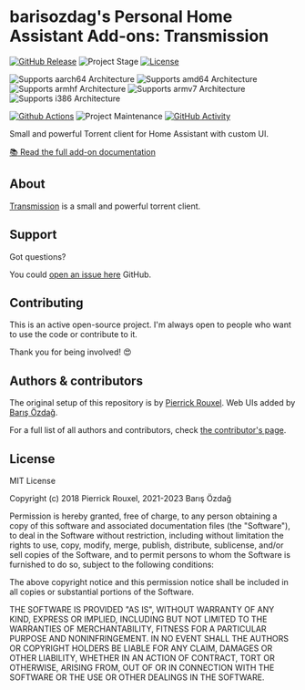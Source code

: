 # barisozdag's Personal Home Assistant Add-ons: Transmission

[![GitHub Release][releases-shield]][releases]
![Project Stage][project-stage-shield]
[![License][license-shield]](LICENSE.md)

![Supports aarch64 Architecture][aarch64-shield]
![Supports amd64 Architecture][amd64-shield]
![Supports armhf Architecture][armhf-shield]
![Supports armv7 Architecture][armv7-shield]
![Supports i386 Architecture][i386-shield]

[![Github Actions][github-actions-shield]][github-actions]
![Project Maintenance][maintenance-shield]
[![GitHub Activity][commits-shield]][commits]

Small and powerful Torrent client for Home Assistant with custom UI.

[:books: Read the full add-on documentation][docs]

## About

[Transmission][transmission] is a small and powerful torrent client.

## Support

Got questions?

You could [open an issue here][issue] GitHub.

## Contributing

This is an active open-source project. I'm always open to people who want to
use the code or contribute to it.

Thank you for being involved! :heart_eyes:

## Authors & contributors

The original setup of this repository is by [Pierrick Rouxel][pierrick].
Web UIs added by [Barış Özdağ][barisozdag].

For a full list of all authors and contributors,
check [the contributor's page][contributors].

## License

MIT License

Copyright (c) 2018 Pierrick Rouxel, 2021-2023 Barış Özdağ

Permission is hereby granted, free of charge, to any person obtaining a copy
of this software and associated documentation files (the "Software"), to deal
in the Software without restriction, including without limitation the rights
to use, copy, modify, merge, publish, distribute, sublicense, and/or sell
copies of the Software, and to permit persons to whom the Software is
furnished to do so, subject to the following conditions:

The above copyright notice and this permission notice shall be included in all
copies or substantial portions of the Software.

THE SOFTWARE IS PROVIDED "AS IS", WITHOUT WARRANTY OF ANY KIND, EXPRESS OR
IMPLIED, INCLUDING BUT NOT LIMITED TO THE WARRANTIES OF MERCHANTABILITY,
FITNESS FOR A PARTICULAR PURPOSE AND NONINFRINGEMENT. IN NO EVENT SHALL THE
AUTHORS OR COPYRIGHT HOLDERS BE LIABLE FOR ANY CLAIM, DAMAGES OR OTHER
LIABILITY, WHETHER IN AN ACTION OF CONTRACT, TORT OR OTHERWISE, ARISING FROM,
OUT OF OR IN CONNECTION WITH THE SOFTWARE OR THE USE OR OTHER DEALINGS IN THE
SOFTWARE.

[aarch64-shield]: https://img.shields.io/badge/aarch64-yes-green.svg
[amd64-shield]: https://img.shields.io/badge/amd64-yes-green.svg
[armhf-shield]: https://img.shields.io/badge/armhf-yes-red.svg
[armv7-shield]: https://img.shields.io/badge/armv7-yes-green.svg
[i386-shield]: https://img.shields.io/badge/i386-no-green.svg
[commits-shield]: https://img.shields.io/github/commit-activity/y/barisozdag/addon-transmission.svg
[commits]: https://github.com/barisozdag/addon-transmission/commits/main
[contributors]: https://github.com/barisozdag/addon-transmission/graphs/contributors
[transmission]: https://transmissionbt.com/
[docs]: https://github.com/barisozdag/addon-transmission/blob/main/transmission/DOCS.md
[barisozdag]: https://github.com/barisozdag
[github-actions-shield]: https://github.com/barisozdag/addon-transmission/workflows/CI/badge.svg
[github-actions]: https://github.com/barisozdag/addon-transmission/actions
[issue]: https://github.com/barisozdag/addon-transmission/issues
[license-shield]: https://img.shields.io/github/license/barisozdag/addon-transmission.svg
[maintenance-shield]: https://img.shields.io/maintenance/yes/2023.svg
[pierrick]: https://github.com/pierrickrouxel
[project-stage-shield]: https://img.shields.io/badge/project%20stage-production%20ready-brightgreen.svg
[releases-shield]: https://img.shields.io/github/release/barisozdag/addon-transmission.svg
[releases]: https://github.com/barisozdag/addon-transmission/releases
[repository]: https://github.com/barisozdag/haddons-repo
